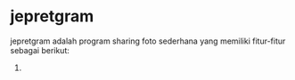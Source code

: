 # jepretgram

jepretgram adalah program sharing foto sederhana yang memiliki fitur-fitur sebagai berikut:

1. 
